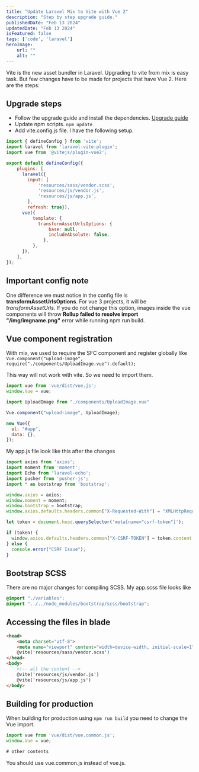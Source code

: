 ```yaml
---
title: "Update Laravel Mix to Vite with Vue 2"
description: "Step by step upgrade guide."
publishedDate: "Feb 13 2024"
updatedDate: "Feb 13 2024"
isFeatured: false
tags: ['code', 'laravel']
heroImage:
    url: ""
    alt: ""
---
```


Vite is the new asset bundler in Laravel. Upgrading to vite from mix is easy task. But few changes have to be made for projects that have Vue 2. Here are the steps:

## Upgrade steps

- Follow the upgrade guide and install the dependencies. [Upgrade guide](https://github.com/laravel/vite-plugin/blob/main/UPGRADE.md#migrating-from-laravel-mix-to-vite)
- Update npm scripts. ```npm update```
- Add vite.config.js file. I have the following setup.

```js
import { defineConfig } from 'vite';
import laravel from 'laravel-vite-plugin';
import vue from '@vitejs/plugin-vue2';

export default defineConfig({
    plugins: [
      laravel({
        input: [
            'resources/sass/vendor.scss',
            'resources/js/vendor.js',
            'resources/js/app.js',
        ],
        refresh: true}),
      vue({
          template: {
            transformAssetUrlsOptions: {
                base: null,
                includeAbsolute: false,
              },
          },
      }),
    ],
});
```

## Important config note

One difference we must notice in the config file is **transformAssetUrlsOptions**. For vue 3 projects, it will be *transformAssetUrls.* If you do not change this option, images inside the vue components will throw **Rollup failed to resolve import "/img/imgname.png"** error while running npm run build.

## Vue component registration

With mix, we used to require the SFC component and register globally like ```Vue.component("upload-image", require("./components/UploadImage.vue").default);```

This way will not work with vite. So we need to import them.

```js
import vue from 'vue/dist/vue.js';
window.Vue = vue;

import UploadImage from "./components/UploadImage.vue"

Vue.component("upload-image", UploadImage);

new Vue({
  el: "#app",
  data: {},
});
```

My app.js file look like this after the changes

```js
import axios from 'axios';
import moment from 'moment';
import Echo from 'laravel-echo';
import pusher from 'pusher-js';
import * as bootstrap from 'bootstrap';

window.axios = axios;
window.moment = moment;
window.bootstrap = bootstrap;
window.axios.defaults.headers.common["X-Requested-With"] = "XMLHttpRequest";

let token = document.head.querySelector('meta[name="csrf-token"]');

if (token) {
  window.axios.defaults.headers.common["X-CSRF-TOKEN"] = token.content;
} else {
  console.error("CSRF Issue");
}
```

## Bootstrap SCSS

There are no major changes for compiling SCSS. My app.scss file looks like

```scss
@import "./variables";
@import "../../node_modules/bootstrap/scss/bootstrap";
```

## Accessing the files in blade

```html
<head>
    <meta charset="utf-8">
    <meta name="viewport" content="width=device-width, initial-scale=1">
    @vite('resources/sass/vendor.scss')
</head>
<body>
    <!-- all the content -->
    @vite('resources/js/vendor.js')
    @vite('resources/js/app.js')
</body>
```

## Building for production

When building for production using ```npm run build``` you need to change the Vue import.

```js
import vue from 'vue/dist/vue.common.js';
window.Vue = vue;

# other contents
```

You should use vue.common.js instead of vue.js.
